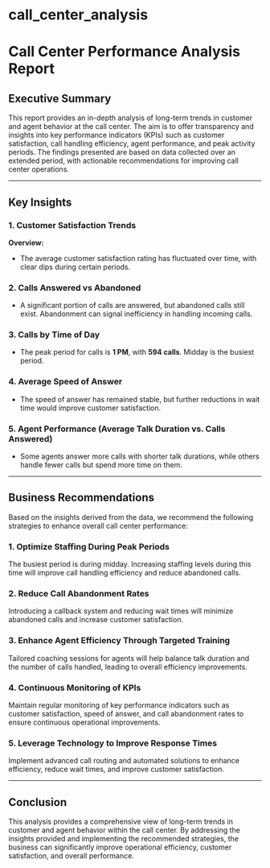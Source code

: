 # call_center_analysis
# Call Center Performance Analysis Report

## Executive Summary

This report provides an in-depth analysis of long-term trends in customer and agent behavior at the call center. The aim is to offer transparency and insights into key performance indicators (KPIs) such as customer satisfaction, call handling efficiency, agent performance, and peak activity periods. The findings presented are based on data collected over an extended period, with actionable recommendations for improving call center operations.

---

## Key Insights

### 1. Customer Satisfaction Trends
**Overview:**  
- The average customer satisfaction rating has fluctuated over time, with clear dips during certain periods.

### 2. Calls Answered vs Abandoned

- A significant portion of calls are answered, but abandoned calls still exist. Abandonment can signal inefficiency in handling incoming calls.


### 3. Calls by Time of Day

- The peak period for calls is **1 PM**, with **594 calls**. Midday is the busiest period.

### 4. Average Speed of Answer
 
- The speed of answer has remained stable, but further reductions in wait time would improve customer satisfaction.


### 5. Agent Performance (Average Talk Duration vs. Calls Answered)
  
- Some agents answer more calls with shorter talk durations, while others handle fewer calls but spend more time on them.

---

## Business Recommendations

Based on the insights derived from the data, we recommend the following strategies to enhance overall call center performance:

### 1. Optimize Staffing During Peak Periods
The busiest period is during midday. Increasing staffing levels during this time will improve call handling efficiency and reduce abandoned calls.

### 2. Reduce Call Abandonment Rates
Introducing a callback system and reducing wait times will minimize abandoned calls and increase customer satisfaction.

### 3. Enhance Agent Efficiency Through Targeted Training
Tailored coaching sessions for agents will help balance talk duration and the number of calls handled, leading to overall efficiency improvements.

### 4. Continuous Monitoring of KPIs
Maintain regular monitoring of key performance indicators such as customer satisfaction, speed of answer, and call abandonment rates to ensure continuous operational improvements.

### 5. Leverage Technology to Improve Response Times
Implement advanced call routing and automated solutions to enhance efficiency, reduce wait times, and improve customer satisfaction.

---

## Conclusion

This analysis provides a comprehensive view of long-term trends in customer and agent behavior within the call center. By addressing the insights provided and implementing the recommended strategies, the business can significantly improve operational efficiency, customer satisfaction, and overall performance.

